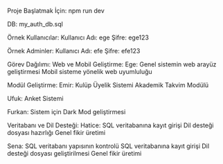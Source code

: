 Proje Başlatmak İçin:
npm run dev

DB:
my_auth_db.sql

Örnek Kullanıcılar:
Kullanıcı Adı: ege
Şifre: ege123

Örnek Adminler:
Kullanıcı Adı: efe
Şifre: efe123



Görev Dağılımı:
Web ve Mobil Geliştirme:
Ege:
Genel sistemin web arayüz geliştirmesi
Mobil sisteme yönelik web uyumluluğu

Modül Geliştirme:
Emir:
Kulüp Üyelik Sistemi
Akademik Takvim Modülü

Ufuk:
Anket Sistemi

Furkan:
Sistem için Dark Mod geliştirmesi

Veritabanı ve Dil Desteği:
Hatice:
SQL veritabanına kayıt girişi
Dil desteği dosyası hazırlığı
Genel fikir üretimi

Sena:
SQL veritabanı yapısının kontrolü
SQL veritabanına kayıt girişi
Dil desteği dosyası geliştirilmesi
Genel fikir üretimi
